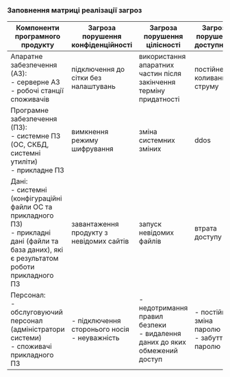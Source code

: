 ### Заповнення матриці реалізації загроз

| Компоненти програмного продукту | Загроза порушення конфіденційності | Загроза порушення цілісності | Загроза порушення доступності |
|----|----|----|----|
| Апаратне забезпечення (АЗ): <br> - серверне АЗ <br> - робочі станції споживачів | підключення до сітки без налаштувань | використання апаратних частин після закінчення терміну придатності | постійне коливання струму |
| Програмне забезпечення (ПЗ): <br> - системне ПЗ (ОС, СКБД, системні утиліти) <br> - прикладне ПЗ | вимкнення режиму шифрування | зміна системних зміних | ddos |
| Дані: <br> - системні (конфігураційні файли ОС та прикладного ПЗ) <br> - прикладні дані (файли та база даних), які є результатом роботи прикладного ПЗ | завантаження продукту з невідомих сайтів | запуск невідомих файлів | втрата доступу |
| Персонал: <br> - обслуговуючий персонал (адміністратори системи) <br> - споживачі прикладного ПЗ | - підключення сторонього носія <br> - неуважність | - недотримання правил безпеки <br> - видалення даних до яких обмежений доступ | - постійна зміна паролю <br> - забуття паролю |
